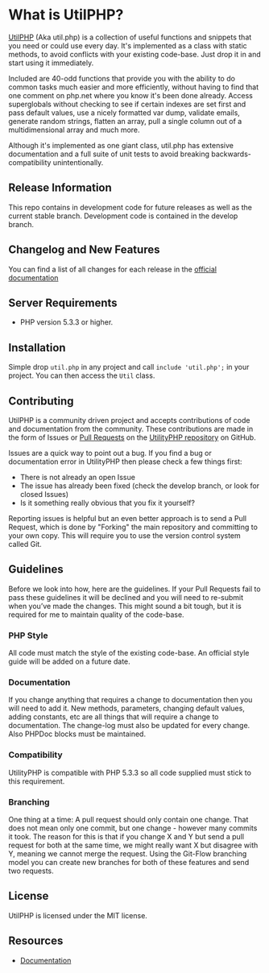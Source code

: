 # What is UtilPHP? #

[UtilPHP](http://brandonwamboldt.github.com/utilphp/) (Aka util.php) is a
collection of useful functions and snippets that you need or could use every
day. It's implemented as a class with static methods, to avoid conflicts with
your existing code-base. Just drop it in and start using it immediately.

Included are 40-odd functions that provide you with the ability to do common
tasks much easier and more efficiently, without having to find that one comment
on php.net where you know it's been done already. Access superglobals without
checking to see if certain indexes are set first and pass default values, use a
nicely formatted var dump, validate emails, generate random strings, flatten an
array, pull a single column out of a multidimensional array and much more.

Although it's implemented as one giant class, util.php has extensive
documentation and a full suite of unit tests to avoid breaking
backwards-compatibility unintentionally.

## Release Information

This repo contains in development code for future releases as well as the
current stable branch. Development code is contained in the develop branch.

## Changelog and New Features

You can find a list of all changes for each release in the
[official documentation](http://brandonwamboldt.github.com/utilphp/#changelog)

## Server Requirements

* PHP version 5.3.3 or higher.

## Installation

Simple drop `util.php` in any project and call `include 'util.php';` in your
project. You can then access the `Util` class.

## Contributing

UtilPHP is a community driven project and accepts contributions of code and
documentation from the community. These contributions are made in the form of
Issues or [Pull Requests](http://help.github.com/send-pull-requests/) on the
[UtilityPHP repository](https://github.com/brandonwamboldt/utilphp) on GitHub.

Issues are a quick way to point out a bug. If you find a bug or documentation
error in UtilityPHP then please check a few things first:

* There is not already an open Issue
* The issue has already been fixed (check the develop branch, or look for closed Issues)
* Is it something really obvious that you fix it yourself?

Reporting issues is helpful but an even better approach is to send a Pull
Request, which is done by "Forking" the main repository and committing to your
own copy. This will require you to use the version control system called Git.

## Guidelines

Before we look into how, here are the guidelines. If your Pull Requests fail to
pass these guidelines it will be declined and you will need to re-submit when
you’ve made the changes. This might sound a bit tough, but it is required for
me to maintain quality of the code-base.

### PHP Style

All code must match the style of the existing code-base. An official style
guide will be added on a future date.

### Documentation

If you change anything that requires a change to documentation then you will
need to add it. New methods, parameters, changing default values, adding
constants, etc are all things that will require a change to documentation. The
change-log must also be updated for every change. Also PHPDoc blocks must be
maintained.

### Compatibility

UtilityPHP is compatible with PHP 5.3.3 so all code supplied must stick to this
requirement.

### Branching

One thing at a time: A pull request should only contain one change. That does
not mean only one commit, but one change - however many commits it took. The
reason for this is that if you change X and Y but send a pull request for both
at the same time, we might really want X but disagree with Y, meaning we cannot
merge the request. Using the Git-Flow branching model you can create new
branches for both of these features and send two requests.

## License

UtilPHP is licensed under the MIT license.

## Resources

* [Documentation](http://brandonwamboldt.github.com/utilphp/)
